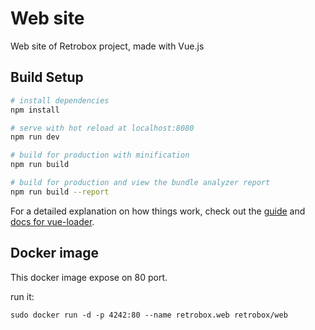 # Web site

Web site of Retrobox project, made with Vue.js

## Build Setup

``` bash
# install dependencies
npm install

# serve with hot reload at localhost:8080
npm run dev

# build for production with minification
npm run build

# build for production and view the bundle analyzer report
npm run build --report
```

For a detailed explanation on how things work, check out the [guide](http://vuejs-templates.github.io/webpack/) and [docs for vue-loader](http://vuejs.github.io/vue-loader).

## Docker image

This docker image expose on 80 port.

run it:

`sudo docker run -d -p 4242:80 --name retrobox.web retrobox/web`
